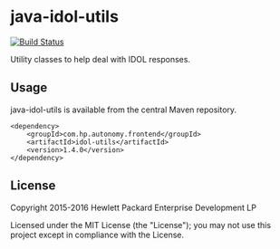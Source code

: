 # java-idol-utils

[![Build Status](https://travis-ci.org/hpe-idol/java-idol-utils.svg?branch=master)](https://travis-ci.org/hpe-idol/java-idol-utils)

Utility classes to help deal with IDOL responses.

## Usage

java-idol-utils is available from the central Maven repository.

    <dependency>
        <groupId>com.hp.autonomy.frontend</groupId>
        <artifactId>idol-utils</artifactId>
        <version>1.4.0</version>
    </dependency>

## License
Copyright 2015-2016 Hewlett Packard Enterprise Development LP

Licensed under the MIT License (the "License"); you may not use this project except in compliance with the License.
